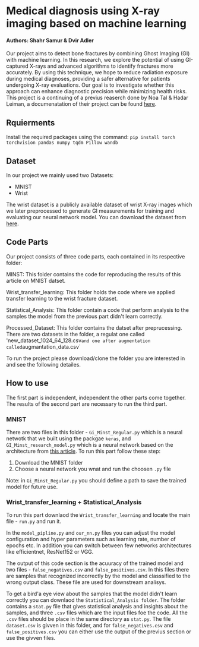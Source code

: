 # Medical diagnosis using X-ray imaging based on machine learning
#### Authors: Shahr Samur & Dvir Adler

Our project aims to detect bone fractures by combining Ghost Imaging (GI) with machine learning. In this research, we explore the potential of using GI-captured X-rays and advanced algorithms to identify fractures more accurately. By using this technique, we hope to reduce radiation exposure during medical diagnoses, providing a safer alternative for patients undergoing X-ray evaluations. Our goal is to investigate whether this approach can enhance diagnostic precision while minimizing health risks.
This project is a continuing of a previus reaserch done by Noa Tal & Hadar Leiman, a documenatation of their project can be found [here](https://github.com/HadarLeiman/GI_Machine_Learning_Project/tree/master).

## Rquierments
Install the required packages using the command:
`pip install torch torchvision pandas numpy tqdm Pillow wandb`

## Dataset
In our project we mainly used two Datasets:
* MNIST
* Wrist

The wrist dataset is a publicly available dataset of wrist X-ray images which we later preprocessed to generate GI measurements for training and evaluating our neural network model. You can download the dataset from [here](https://www.nature.com/articles/s41597-022-01328-z#Sec9).

## Code Parts
Our project consists of three code parts, each contained in its respective folder:

MINST: This folder contains the code for reproducing the results of this article on MNIST datset.

Wrist_transfer_learning: This folder holds the code where we applied transfer learning to the wrist fracture dataset.

Statistical_Analysis: This folder contain a code that perform analysis to the samples the model from the previous part didn't learn correctly.

Processed_Dataset: This folder contains the datset after preprucessing. There are two datasets in the folder, a regulat one called 'new_dataset_1024_64_128.csv` and one after augmentation called `augmantation_data.csv`

To run the project please download/clone the folder you are interested in and see the following detailes.

## How to use
The first part is independent, independent the other parts come together. The results of the second part are necessary to run the third part.
### MNIST
There are two files in this folder - `Gi_Minst_Regular.py` which is a neural netwotk that we built using the packgae `keras`, and `GI_Minst_research_model.py` which is a neural network based on the architecture from [this article](https://pubmed.ncbi.nlm.nih.gov/34624000/). To run this part follow these step:
1. Download the MNIST folder
2. Choose a neural network you wnat and run the choosen `.py` file

Note: in `Gi_Minst_Regular.py` you should define a path to save the trained model for future use.

### Wrist_transfer_learning + Statistical_Analysis
To run this part downlaod the `Wrist_transfer_learning` and locate the main file - `run.py` and run it.

In the `model_pipline.py` and `our_nn.py` files you can adjust the model configuration and hyper parameters such as learning rate, number of epochs etc. In addition you can switch between few networks architectures like efficientnet, ResNet152 or VGG.

The output of this code section is the acuuracy of the trained model and two files - `false_negatives.csv` and `false_positives.csv`. In this files there are samples that recognized incorrectly by the model and classsified to the wrong output class. These file are used for downstream analisys.

To get a bird'a eye view about the samples that the model didn't learn correctly you can downlaod the `Statistical_Analysis folder`. The folder contains a `stat.py` file that gives statistical analysis and insights about the samples, and three `.csv` files which are the input files foe the code. All the `.csv` files should be place in the same directory as `stat.py`. The file `dataset.csv` is givven in this folder, and for `false_negatives.csv` and `false_positives.csv` you can either use the output of the previus section or use the givven files. 







